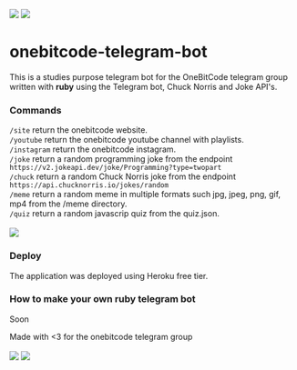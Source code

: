 [<img src="https://img.shields.io/badge/Ruby-2.7.1-red">]()
[<img src="https://img.shields.io/badge/Gem-telegram/bot-blue">](https://github.com/atipugin/telegram-bot-ruby)<br>
# onebitcode-telegram-bot
This is a studies purpose telegram bot for the OneBitCode telegram group written with <b>ruby</b> using the Telegram bot, Chuck Norris and Joke API's.
### Commands
``/site`` return the onebitcode website.<br>
``/youtube`` return the onebitcode youtube channel with playlists.<br>
``/instagram`` return the onebitcode instagram.<br>
``/joke`` return a random programming joke from the endpoint ``https://v2.jokeapi.dev/joke/Programming?type=twopart``<br>
``/chuck`` return a random Chuck Norris joke from the endpoint ``https://api.chucknorris.io/jokes/random``<br>
``/meme`` return a random meme in multiple formats such jpg, jpeg, png, gif, mp4 from the /meme directory.<br>
``/quiz`` return a random javascrip quiz from the quiz.json.<br>
<br>
<img src="https://i.imgur.com/SRi3eKw.png">

### Deploy
The application was deployed using Heroku free tier.

### How to make your own ruby telegram bot
Soon

Made with <3 for the onebitcode telegram group<br><br>
[<img src="https://img.shields.io/badge/Telegram-@gnm280-blue">](https://t.me/gnm280)
[<img src="https://img.shields.io/badge/LinkedIn-Gregory Mayer-green">](https://www.linkedin.com/in/gregory-nicholas-mayer-373742232/)
